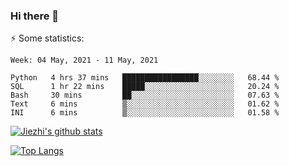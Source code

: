 ### Hi there 👋

⚡ Some statistics:

<!--START_SECTION:waka-->
```text
Week: 04 May, 2021 - 11 May, 2021

Python   4 hrs 37 mins   █████████████████░░░░░░░░   68.44 % 
SQL      1 hr 22 mins    █████░░░░░░░░░░░░░░░░░░░░   20.24 % 
Bash     30 mins         ██░░░░░░░░░░░░░░░░░░░░░░░   07.63 % 
Text     6 mins          ▒░░░░░░░░░░░░░░░░░░░░░░░░   01.62 % 
INI      6 mins          ▒░░░░░░░░░░░░░░░░░░░░░░░░   01.58 % 
```
<!--END_SECTION:waka-->

[![Jiezhi's github stats](https://github-readme-stats.vercel.app/api?username=Jiezhi&show_icons=true)](https://github.com/Jiezhi/github-readme-stats)

[![Top Langs](https://github-readme-stats.vercel.app/api/top-langs/?username=Jiezhi&hide=javascript,html)](https://github.com/Jiezhi/github-readme-stats)
<!--
**Jiezhi/Jiezhi** is a ✨ _special_ ✨ repository because its `README.md` (this file) appears on your GitHub profile.

Here are some ideas to get you started:

- 🔭 I’m currently working on ...
- 🌱 I’m currently learning ...
- 👯 I’m looking to collaborate on ...
- 🤔 I’m looking for help with ...
- 💬 Ask me about ...
- 📫 How to reach me: ...
- 😄 Pronouns: ...
- ⚡ Fun fact: ...
-->

